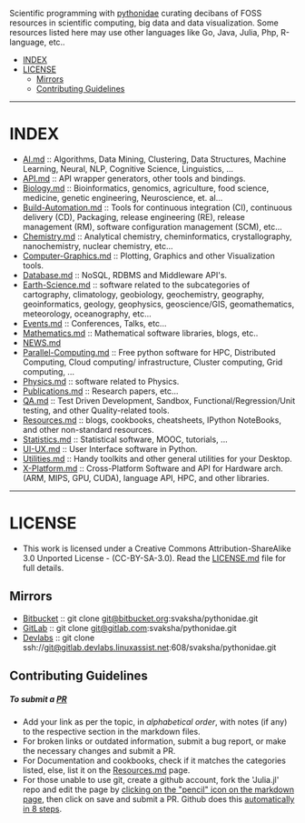 Scientific programming with [pythonidae](http://svaksha.github.io/pythonidae) curating decibans of FOSS resources in scientific computing, big data and data visualization. Some resources listed here may use other languages like Go, Java, Julia, Php, R-language, etc.. 

- [INDEX](#index)
- [LICENSE](#license)
   - [Mirrors](#mirrors)
   - [Contributing Guidelines](#contributing-guidelines)

----

# INDEX
* [AI.md](https://github.com/svaksha/pythonidae/blob/master/AI.md) :: Algorithms, Data Mining, Clustering, Data Structures, Machine Learning, Neural, NLP, Cognitive Science, Linguistics, ...
* [API.md](https://github.com/svaksha/pythonidae/blob/master/API.md) :: API wrapper generators, other tools and bindings.
* [Biology.md](https://github.com/svaksha/pythonidae/blob/master/Biology.md) :: Bioinformatics, genomics, agriculture, food science, medicine, genetic engineering, Neuroscience, et. al...
* [Build-Automation.md](https://github.com/svaksha/pythonidae/blob/master/Build-Automation.md) :: Tools for continuous integration (CI),  continuous delivery (CD), Packaging, release engineering (RE), release management (RM), software configuration management (SCM), etc...
* [Chemistry.md](https://github.com/svaksha/pythonidae/blob/master/Chemistry.md) :: Analytical chemistry, cheminformatics, crystallography, nanochemistry, nuclear chemistry, etc...
* [Computer-Graphics.md](https://github.com/svaksha/pythonidae/blob/master/Computer-Graphics.md) :: Plotting, Graphics and other Visualization tools.
* [Database.md](https://github.com/svaksha/pythonidae/blob/master/Database.md) :: NoSQL, RDBMS and Middleware API's.
* [Earth-Science.md](https://github.com/svaksha/pythonidae/blob/master/Earth-Science.md) :: software related to the subcategories of cartography, climatology, geobiology, geochemistry, geography, geoinformatics, geology‎, geophysics‎, geoscience/GIS, geomathematics, meteorology, oceanography, etc...
* [Events.md](https://github.com/svaksha/pythonidae/blob/master/Events.md) :: Conferences, Talks, etc...
* [Mathematics.md](https://github.com/svaksha/pythonidae/blob/master/Mathematics.md) :: Mathematical software libraries, blogs, etc.. 
* [NEWS.md](https://github.com/svaksha/pythonidae/blob/master/NEWS.md)
* [Parallel-Computing.md](https://github.com/svaksha/pythonidae/blob/master/Parallel-Computing.md) :: Free python software for HPC, Distributed Computing, Cloud                                                                                                                                                                                                                                                                                                                                                                                                                                                                                                                computing/ infrastructure, Cluster computing, Grid computing, ...
* [Physics.md](https://github.com/svaksha/pythonidae/blob/master/Physics.md) :: software related to Physics.
* [Publications.md](https://github.com/svaksha/pythonidae/blob/master/Publications.md) :: Research papers, etc...
* [QA.md](https://github.com/svaksha/pythonidae/blob/master/QA.md) :: Test Driven Development, Sandbox, Functional/Regression/Unit testing, and other Quality-related tools.
* [Resources.md](https://github.com/svaksha/pythonidae/blob/master/Resources.md) :: blogs, cookbooks, cheatsheets, IPython NoteBooks, and other non-standard resources.
* [Statistics.md](https://github.com/svaksha/pythonidae/blob/master/Statistics.md) :: Statistical software, MOOC, tutorials, ...
* [UI-UX.md](https://github.com/svaksha/pythonidae/blob/master/UI-UX.md) :: User Interface software in Python.
* [Utilities.md](https://github.com/svaksha/pythonidae/blob/master/Utilities.md) :: Handy toolkits and other general utilities for your Desktop.
* [X-Platform.md](https://github.com/svaksha/pythonidae/blob/master/X-Platform.md) :: Cross-Platform Software and API for Hardware arch. (ARM, MIPS, GPU, CUDA), language API, HPC, and other libraries.

----

# LICENSE 
- This work is licensed under a Creative Commons Attribution-ShareAlike 3.0 Unported License - (CC-BY-SA-3.0). Read the [LICENSE.md](https://github.com/svaksha/pythonidae/blob/master/LICENSE.md) file for full details.

## Mirrors 
- [Bitbucket](https://bitbucket.org/svaksha/pythonidae) :: git clone git@bitbucket.org:svaksha/pythonidae.git
- [GitLab](https://gitlab.com/svaksha/pythonidae) :: git clone git@gitlab.com:svaksha/pythonidae.git 
- [Devlabs](https://gitlab.devlabs.linuxassist.net/svaksha/pythonidae) :: git clone ssh://git@gitlab.devlabs.linuxassist.net:608/svaksha/pythonidae.git

## Contributing Guidelines
##### To submit a [PR](https://github.com/svaksha/pythonidae/pulls)
- Add your link as per the topic, in _alphabetical order_, with notes (if any) to the respective section in the markdown files.
- For broken links or outdated information, submit a bug report, or make the necessary changes and submit a PR.
- For Documentation and cookbooks, check if it matches the categories listed, else, list it on the [Resources.md](https://github.com/svaksha/pythonidae/blob/master/Resources.md) page.
- For those unable to use git, create a github account, fork the 'Julia.jl' repo and edit the page by [clicking on the "pencil" icon on the markdown page](https://help.github.com/articles/editing-files-in-your-repository), then click on save and submit a PR. Github does this [automatically in 8 steps](https://help.github.com/articles/editing-files-in-another-user-s-repository).

